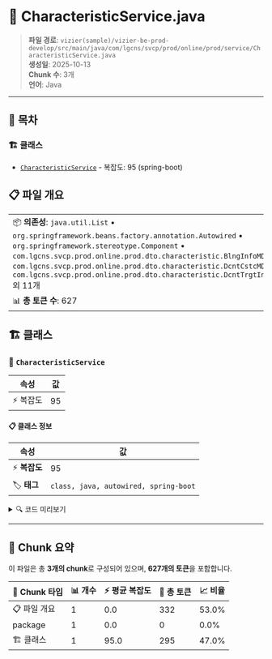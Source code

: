 # 📄 CharacteristicService.java

> **파일 경로**: `vizier(sample)/vizier-be-prod-develop/src/main/java/com/lgcns/svcp/prod/online/prod/service/CharacteristicService.java`  
> **생성일**: 2025-10-13  
> **Chunk 수**: 3개  
> **언어**: Java
---

## 📑 목차

### 🏗️ 클래스
- [`CharacteristicService`](#class-characteristicservice) - 복잡도: 95 (spring-boot)

## 📋 파일 개요

| | |
|--|--|
| 📦 **의존성**: `java.util.List` • `org.springframework.beans.factory.annotation.Autowired` • `org.springframework.stereotype.Component` • `com.lgcns.svcp.prod.online.prod.dto.characteristic.BlngInfoMDto` • `com.lgcns.svcp.prod.online.prod.dto.characteristic.DcntCstcMDto` • `com.lgcns.svcp.prod.online.prod.dto.characteristic.DcntTrgtInfoDDto` 외 11개 | ⚡ **총 복잡도**: 95 |
| 📊 **총 토큰 수**: 627 |  |



## 🏗️ 클래스

### <a id="class-characteristicservice"></a>🎯 `CharacteristicService`

| 속성 | 값 |
|------|----|
| ⚡ 복잡도 | 95 |



#### 📋 클래스 정보

| 속성 | 값 |
|------|----|
| ⚡ **복잡도** | 95 || 📍 **라인 범위** | 25-25 |
| 🏷️ **태그** | `class, java, autowired, spring-boot` || 🏗️ **프레임워크** | `spring-boot` |

<details>
<summary>🔍 코드 미리보기</summary>

```java
public class CharacteristicService {
	@Autowired
	private CommonDao commonDao;
	
	public List<BlngInfoMDto> retrieveBlngInfoMList(BlngInfoMDto blngInfoMDto) {
		List<BlngInfoMDto> resultList = commonDao.selectList("Characteristic.retrieveBlngInfoMList", blngInfoMDto);
		return resultList;
		}

		public BlngInfoMDto retrieveBlngInfoM(BlngInfoMDto blngInfoMDto) {
		return commonDao.select("Characteristic.retrieveBlngInfoM", blngInfoMDto);
		}

		public List<DcntCstcMDto> retrieveDcntCstcMList(DcntCstcMDto dcntCstcMDto) {
		List<DcntCstcMDto> resultList = commonDao.selectList("Characteristic.retrieveDcntCstcMList", dcntCstcMDto);
		return resultList;
		}

		public DcntCstcMDto retrieveDcntCstcM(DcntCstcMDto dcntCstcMDto) {
		return commonDao.select("Characteristic.retrieveDcntCstcM", dcntCstc...
```

**Chunk 정보**
- 🆔 **ID**: `d28efe527873`
- 📍 **라인**: 25-25
- 📊 **토큰**: 295
- 🏷️ **태그**: `class, java, autowired, spring-boot`

</details>

---





## 🧩 Chunk 요약

이 파일은 총 **3개의 chunk**로 구성되어 있으며, **627개의 토큰**을 포함합니다.

| 🧩 Chunk 타입 | 📊 개수 | ⚡ 평균 복잡도 | 📝 총 토큰 | 📈 비율 |
|---------------|--------|-------------|----------|--------|
| 📋 파일 개요 | 1 | 0.0 | 332 | 53.0% |
| package | 1 | 0.0 | 0 | 0.0% |
| 🏗️ 클래스 | 1 | 95.0 | 295 | 47.0% |

